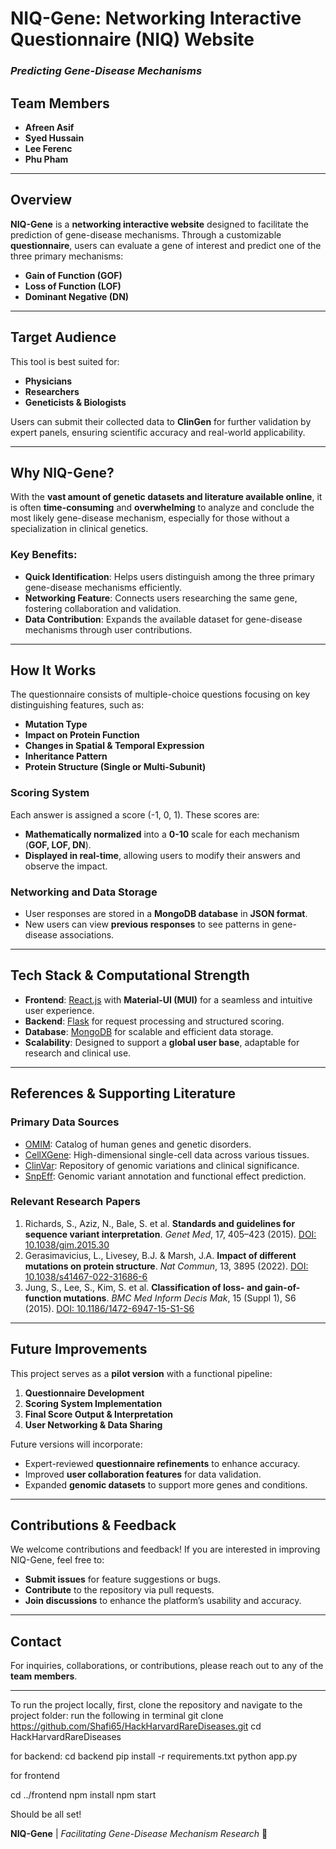 # **NIQ-Gene: Networking Interactive Questionnaire (NIQ) Website**
### *Predicting Gene-Disease Mechanisms*

## **Team Members**
- **Afreen Asif**  
- **Syed Hussain**  
- **Lee Ferenc**  
- **Phu Pham**  

---

## **Overview**
**NIQ-Gene** is a **networking interactive website** designed to facilitate the prediction of gene-disease mechanisms. Through a customizable **questionnaire**, users can evaluate a gene of interest and predict one of the three primary mechanisms:

- **Gain of Function (GOF)**
- **Loss of Function (LOF)**
- **Dominant Negative (DN)**

---

## **Target Audience**
This tool is best suited for:
- **Physicians**
- **Researchers**
- **Geneticists & Biologists**

Users can submit their collected data to **ClinGen** for further validation by expert panels, ensuring scientific accuracy and real-world applicability.

---

## **Why NIQ-Gene?**
With the **vast amount of genetic datasets and literature available online**, it is often **time-consuming** and **overwhelming** to analyze and conclude the most likely gene-disease mechanism, especially for those without a specialization in clinical genetics.

### **Key Benefits:**
- **Quick Identification**: Helps users distinguish among the three primary gene-disease mechanisms efficiently.
- **Networking Feature**: Connects users researching the same gene, fostering collaboration and validation.
- **Data Contribution**: Expands the available dataset for gene-disease mechanisms through user contributions.

---

## **How It Works**
The questionnaire consists of multiple-choice questions focusing on key distinguishing features, such as:
- **Mutation Type**
- **Impact on Protein Function**
- **Changes in Spatial & Temporal Expression**
- **Inheritance Pattern**
- **Protein Structure (Single or Multi-Subunit)**

### **Scoring System**
Each answer is assigned a score (-1, 0, 1). These scores are:
- **Mathematically normalized** into a **0-10** scale for each mechanism (**GOF, LOF, DN**).
- **Displayed in real-time**, allowing users to modify their answers and observe the impact.

### **Networking and Data Storage**
- User responses are stored in a **MongoDB database** in **JSON format**.
- New users can view **previous responses** to see patterns in gene-disease associations.

---

## **Tech Stack & Computational Strength**
- **Frontend**: [React.js](https://react.dev/) with **Material-UI (MUI)** for a seamless and intuitive user experience.
- **Backend**: [Flask](https://flask.palletsprojects.com/) for request processing and structured scoring.
- **Database**: [MongoDB](https://www.mongodb.com/) for scalable and efficient data storage.
- **Scalability**: Designed to support a **global user base**, adaptable for research and clinical use.

---

## **References & Supporting Literature**
### **Primary Data Sources**
- [OMIM](https://www.omim.org/): Catalog of human genes and genetic disorders.
- [CellXGene](https://cellxgene.cziscience.com/): High-dimensional single-cell data across various tissues.
- [ClinVar](https://www.ncbi.nlm.nih.gov/clinvar/): Repository of genomic variations and clinical significance.
- [SnpEff](https://pcingola.github.io/SnpEff/): Genomic variant annotation and functional effect prediction.

### **Relevant Research Papers**
1. Richards, S., Aziz, N., Bale, S. et al. **Standards and guidelines for sequence variant interpretation**. *Genet Med*, 17, 405–423 (2015). [DOI: 10.1038/gim.2015.30](https://doi.org/10.1038/gim.2015.30)
2. Gerasimavicius, L., Livesey, B.J. & Marsh, J.A. **Impact of different mutations on protein structure**. *Nat Commun*, 13, 3895 (2022). [DOI: 10.1038/s41467-022-31686-6](https://doi.org/10.1038/s41467-022-31686-6)
3. Jung, S., Lee, S., Kim, S. et al. **Classification of loss- and gain-of-function mutations**. *BMC Med Inform Decis Mak*, 15 (Suppl 1), S6 (2015). [DOI: 10.1186/1472-6947-15-S1-S6](https://doi.org/10.1186/1472-6947-15-S1-S6)

---

## **Future Improvements**
This project serves as a **pilot version** with a functional pipeline:
1. **Questionnaire Development**
2. **Scoring System Implementation**
3. **Final Score Output & Interpretation**
4. **User Networking & Data Sharing**

Future versions will incorporate:
- Expert-reviewed **questionnaire refinements** to enhance accuracy.
- Improved **user collaboration features** for data validation.
- Expanded **genomic datasets** to support more genes and conditions.

---

## **Contributions & Feedback**
We welcome contributions and feedback! If you are interested in improving NIQ-Gene, feel free to:
- **Submit issues** for feature suggestions or bugs.
- **Contribute** to the repository via pull requests.
- **Join discussions** to enhance the platform’s usability and accuracy.

---


## **Contact**
For inquiries, collaborations, or contributions, please reach out to any of the **team members**.

---
To run the project locally, first, clone the repository and navigate to the project folder:
run the following in terminal
git clone https://github.com/Shafi65/HackHarvardRareDiseases.git
cd HackHarvardRareDiseases

for backend:
cd backend
pip install -r requirements.txt
python app.py

for frontend

cd ../frontend
npm install
npm start

Should be all set!

**NIQ-Gene** | *Facilitating Gene-Disease Mechanism Research* 🚀


